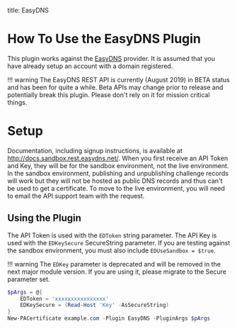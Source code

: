 title: EasyDNS

# How To Use the EasyDNS Plugin

This plugin works against the [EasyDNS](https://www.easydns.com) provider. It is assumed that you have already setup an account with a domain registered.

!!! warning
    The EasyDNS REST API is currently (August 2019) in BETA status and has been for quite a while. Beta APIs may change prior to release and potentially break this plugin. Please don't rely on it for mission critical things.

# Setup

Documentation, including signup instructions, is available at http://docs.sandbox.rest.easydns.net/. When you first receive an API Token and Key, they will be for the sandbox environment, not the live environment. In the sandbox environment, publishing and unpublishing challenge records will work but they will not be hosted as public DNS records and thus can't be used to get a certificate. To move to the live environment, you will need to email the API support team with the request.

## Using the Plugin

The API Token is used with the `EDToken` string parameter. The API Key is used with the `EDKeySecure` SecureString parameter. If you are testing against the sandbox environment, you must also include `EDUseSandbox = $true`.

!!! warning
    The `EDKey` parameter is deprecated and will be removed in the next major module version. If you are using it, please migrate to the Secure parameter set.

```powershell
$pArgs = @{
    EDToken = 'xxxxxxxxxxxxxxxx'
    EDKeySecure = (Read-Host 'Key' -AsSecureString)
}
New-PACertificate example.com -Plugin EasyDNS -PluginArgs $pArgs
```
